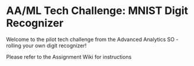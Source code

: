 # AA/ML Tech Challenge: MNIST Digit Recognizer

Welcome to the pilot tech challenge from the Advanced Analytics SO - rolling your own digit recognizer!

Please refer to the Assignment Wiki for instructions